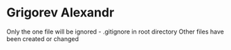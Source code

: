 # Grigorev Alexandr
Only the one file will be ignored - .gitignore in root directory
Other files have been created or changed
